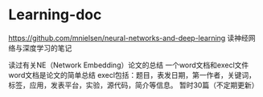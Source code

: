 # Learning-doc

https://github.com/mnielsen/neural-networks-and-deep-learning
读神经网络与深度学习的笔记


读过有关NE（Network Embedding）论文的总结 一个word文档和execl文件 word文档是论文的简单总结 execl包括：题目，表发日期，第一作者，关键词，标签，应用，发表平台，实验，源代码，简介等信息。 暂时30篇（不定期更新）
